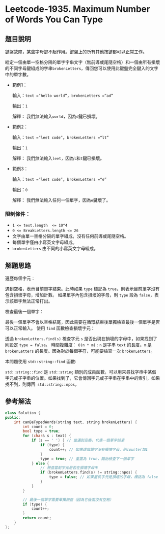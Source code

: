 
# Leetcode-1935. Maximum Number of Words You Can Type
## 題目說明
鍵盤故障，某些字母鍵不起作用。鍵盤上的所有其他按鍵都可以正常工作。

給定一個由單一空格分隔的單字字串文字（無前導或尾隨空格）和一個由所有損壞的不同字母鍵組成的字串`brokenLetters`，傳回您可以使用此鍵盤完全鍵入的文字中的單字數。

- 範例1：

    輸入：`text =“hello world”`，`brokenLetters =“ad”`

    輸出：`1`

    解釋：
    我們無法輸入`world`，因為`d`鍵已損壞。

- 範例2：

    輸入：`text =“leet code”`，`brokenLetters =“lt”`

    輸出：`1`


    解釋：
    我們無法輸入`leet`，因為`l`和`t`鍵已損壞。

- 範例3：

    輸入：`text =“leet code”`，`brokenLetters =“e”`

    輸出：`0`
    
    解釋：
    我們無法輸入任何一個單字，因為`e`鍵壞了。

### 限制條件：
- `1 <= text.length  <= 10^4`
- `0 <= BreakLetters.length <= 26`
- 文字由單一空格分隔的單字組成，沒有任何前導或尾隨空格。
- 每個單字僅由小寫英文字母組成。
- `brokenLetters` 由不同的小寫英文字母組成。

## 解題思路
遍歷每個字元：

遇到空格，表示目前單字結束。此時如果 `type` 標記為 `true`，則表示目前單字沒有包含損壞字母，增加計數。
如果單字內包含損壞的字母，則 `type` 設為 `false`，表示該單字無法正常打出。

檢查最後一個單字：

最後一個單字不會以空格結尾，因此需要在循環結束後單獨檢查最後一個單字是否可以正常輸入。
使用 `find` 函數檢查損壞字元：

透過 `brokenLetters.find(s)` 檢查字元 `s` 是否出現在損壞的字母中，如果找到了則設定 `type = false`。
時間複雜度：
`O(n * m)：n` 是字串 `text` 的長度，`m` 是 `brokenLetters` 的長度。因為對於每個字符，可能要檢查一次 `brokenLetters`。

本問題使用 `std::string::find` 函數:

`std::string::find` 是 `std::string` 類別的成員函數，可以用來尋找字串中某個字元或子字串的位置。如果找到了，它會傳回字元或子字串在字串中的索引，如果找不到，則傳回` std::string::npos`。

## 參考解法
```cpp title="C++" showLineNumbers
class Solution {
public:
    int canBeTypedWords(string text, string brokenLetters) {
        int count = 0;
        bool type = true;
        for (char& s : text) {
            if (s == ' ') { // 當遇到空格，代表一個單字结束
                if (type) {
                    count++; // 如果這個單字沒有損壞字母，則counter加1
                }
                type = true; // 重置為 true，開始檢查下一個單字
            } else {
                // 檢查當前字元是否在損壞字母中
                if (brokenLetters.find(s) != string::npos) {
                    type = false; // 如果當前字元是損壞的字母，標誌為 false
                }
            }
        }

        // 最後一個單字需要單獨檢查（因為它後面沒有空格）
        if (type) {
            count++;
        }
        return count;
    }
};
```